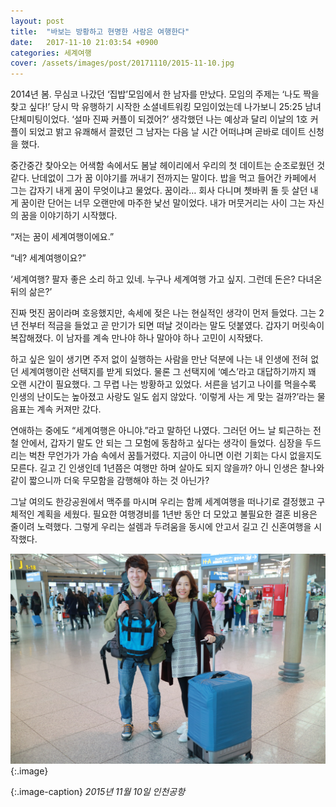 ```yaml
---
layout: post
title:  "바보는 방황하고 현명한 사람은 여행한다"
date:   2017-11-10 21:03:54 +0900
categories: 세계여행
cover: /assets/images/post/20171110/2015-11-10.jpg 
---
```


2014년 봄. 무심코 나갔던 ‘집밥’모임에서 한 남자를 만났다. 모임의 주제는 ‘나도 짝을 찾고 싶다!’ 당시 막 유행하기 시작한 소셜네트워킹 모임이었는데 나가보니 25:25 남녀 단체미팅이었다. ‘설마 진짜 커플이 되겠어?’ 생각했던 나는 예상과 달리 이날의 1호 커플이 되었고 밝고 유쾌해서 끌렸던 그 남자는 다음 날 시간 어떠냐며 곧바로 데이트 신청을 했다.

중간중간 찾아오는 어색함 속에서도 봄날 헤이리에서 우리의 첫 데이트는 순조로웠던 것 같다. 난데없이 그가 꿈 이야기를 꺼내기 전까지는 말이다. 밥을 먹고 들어간 카페에서 그는 갑자기 내게 꿈이 무엇이냐고 물었다. 꿈이라… 회사 다니며 쳇바퀴 돌 듯 살던 내게 꿈이란 단어는 너무 오랜만에 마주한 낯선 말이었다. 내가 머뭇거리는 사이 그는 자신의 꿈을 이야기하기 시작했다. 

“저는 꿈이 세계여행이에요.”

“네? 세계여행이요?”

‘세계여행? 팔자 좋은 소리 하고 있네. 누구나 세계여행 가고 싶지. 그런데 돈은? 다녀온 뒤의 삶은?’

진짜 멋진 꿈이라며 호응했지만, 속세에 젖은 나는 현실적인 생각이 먼저 들었다. 그는 2년 전부터 적금을 들었고 곧 만기가 되면 떠날 것이라는 말도 덧붙였다. 갑자기 머릿속이 복잡해졌다. 이 남자를 계속 만나야 하나 말아야 하나 고민이 시작됐다.

하고 싶은 일이 생기면 주저 없이 실행하는 사람을 만난 덕분에 나는 내 인생에 전혀 없던 세계여행이란 선택지를 받게 되었다. 물론 그 선택지에 ‘예스’라고 대답하기까지 꽤 오랜 시간이 필요했다. 그 무렵 나는 방황하고 있었다. 서른을 넘기고 나이를 먹을수록 인생의 난이도는 높아졌고 사랑도 일도 쉽지 않았다. ‘이렇게 사는 게 맞는 걸까?’라는 물음표는 계속 커져만 갔다. 

연애하는 중에도 “세계여행은 아니야.”라고 말하던 나였다. 그러던 어느 날 퇴근하는 전철 안에서, 갑자기 말도 안 되는 그 모험에 동참하고 싶다는 생각이 들었다. 심장을 두드리는 벅찬 무언가가 가슴 속에서 꿈틀거렸다. 지금이 아니면 이런 기회는 다시 없을지도 모른다. 길고 긴 인생인데 1년쯤은 여행만 하며 살아도 되지 않을까? 아니 인생은 찰나와 같이 짧으니까 더욱 무모함을 감행해야 하는 것 아닌가? 

그날 여의도 한강공원에서 맥주를 마시며 우리는 함께 세계여행을 떠나기로 결정했고 구체적인 계획을 세웠다. 필요한 여행경비를 1년반 동안 더 모았고 불필요한 결혼 비용은 줄이려 노력했다. 그렇게 우리는 설렘과 두려움을 동시에 안고서 길고 긴 신혼여행을 시작했다.

![](/assets/images/post/20171110/2015-11-10.jpg)
{:.image}

{:.image-caption}
*2015년 11월 10일 인천공항*